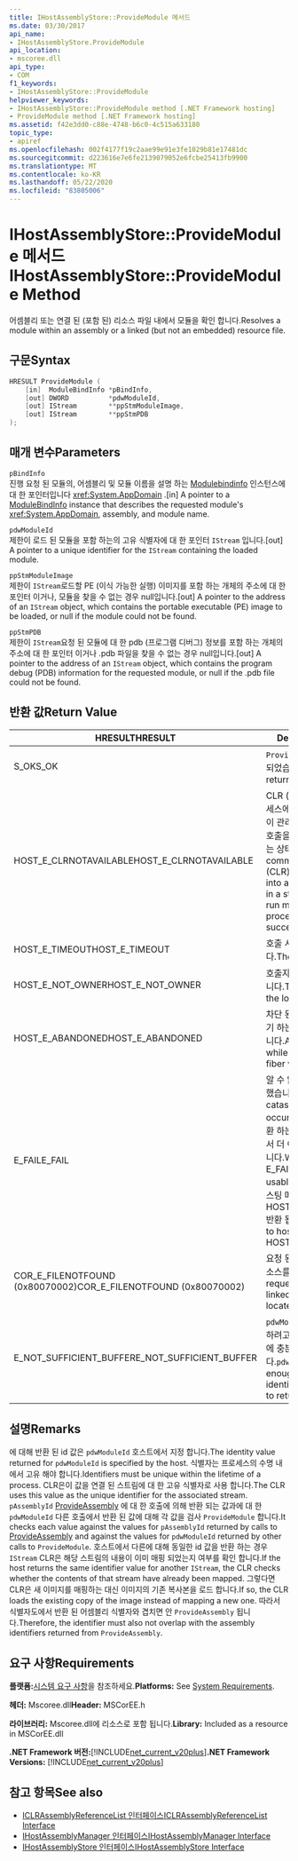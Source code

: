 ```yaml
---
title: IHostAssemblyStore::ProvideModule 메서드
ms.date: 03/30/2017
api_name:
- IHostAssemblyStore.ProvideModule
api_location:
- mscoree.dll
api_type:
- COM
f1_keywords:
- IHostAssemblyStore::ProvideModule
helpviewer_keywords:
- IHostAssemblyStore::ProvideModule method [.NET Framework hosting]
- ProvideModule method [.NET Framework hosting]
ms.assetid: f42e3dd0-c88e-4748-b6c0-4c515a633180
topic_type:
- apiref
ms.openlocfilehash: 002f4177f19c2aae99e91e3fe1029b81e17481dc
ms.sourcegitcommit: d223616e7e6fe2139079052e6fcbe25413fb9900
ms.translationtype: MT
ms.contentlocale: ko-KR
ms.lasthandoff: 05/22/2020
ms.locfileid: "83805006"
---
```

# <a name="ihostassemblystoreprovidemodule-method"></a><span data-ttu-id="c2fc6-102">IHostAssemblyStore::ProvideModule 메서드</span><span class="sxs-lookup"><span data-stu-id="c2fc6-102">IHostAssemblyStore::ProvideModule Method</span></span>
<span data-ttu-id="c2fc6-103">어셈블리 또는 연결 된 (포함 된) 리소스 파일 내에서 모듈을 확인 합니다.</span><span class="sxs-lookup"><span data-stu-id="c2fc6-103">Resolves a module within an assembly or a linked (but not an embedded) resource file.</span></span>  
  
## <a name="syntax"></a><span data-ttu-id="c2fc6-104">구문</span><span class="sxs-lookup"><span data-stu-id="c2fc6-104">Syntax</span></span>  
  
```cpp  
HRESULT ProvideModule (  
    [in]  ModuleBindInfo *pBindInfo,  
    [out] DWORD          *pdwModuleId,  
    [out] IStream        **ppStmModuleImage,  
    [out] IStream        **ppStmPDB  
);  
```  
  
## <a name="parameters"></a><span data-ttu-id="c2fc6-105">매개 변수</span><span class="sxs-lookup"><span data-stu-id="c2fc6-105">Parameters</span></span>  
 `pBindInfo`  
 <span data-ttu-id="c2fc6-106">진행 요청 된 모듈의, 어셈블리 및 모듈 이름을 설명 하는 [Modulebindinfo](modulebindinfo-structure.md) 인스턴스에 대 한 포인터입니다 <xref:System.AppDomain> .</span><span class="sxs-lookup"><span data-stu-id="c2fc6-106">[in] A pointer to a [ModuleBindInfo](modulebindinfo-structure.md) instance that describes the requested module's <xref:System.AppDomain>, assembly, and module name.</span></span>  
  
 `pdwModuleId`  
 <span data-ttu-id="c2fc6-107">제한이 로드 된 모듈을 포함 하는의 고유 식별자에 대 한 포인터 `IStream` 입니다.</span><span class="sxs-lookup"><span data-stu-id="c2fc6-107">[out] A pointer to a unique identifier for the `IStream` containing the loaded module.</span></span>  
  
 `ppStmModuleImage`  
 <span data-ttu-id="c2fc6-108">제한이 `IStream`로드할 PE (이식 가능한 실행) 이미지를 포함 하는 개체의 주소에 대 한 포인터 이거나, 모듈을 찾을 수 없는 경우 null입니다.</span><span class="sxs-lookup"><span data-stu-id="c2fc6-108">[out] A pointer to the address of an `IStream` object, which contains the portable executable (PE) image to be loaded, or null if the module could not be found.</span></span>  
  
 `ppStmPDB`  
 <span data-ttu-id="c2fc6-109">제한이 `IStream`요청 된 모듈에 대 한 pdb (프로그램 디버그) 정보를 포함 하는 개체의 주소에 대 한 포인터 이거나 .pdb 파일을 찾을 수 없는 경우 null입니다.</span><span class="sxs-lookup"><span data-stu-id="c2fc6-109">[out] A pointer to the address of an `IStream` object, which contains the program debug (PDB) information for the requested module, or null if the .pdb file could not be found.</span></span>  
  
## <a name="return-value"></a><span data-ttu-id="c2fc6-110">반환 값</span><span class="sxs-lookup"><span data-stu-id="c2fc6-110">Return Value</span></span>  
  
|<span data-ttu-id="c2fc6-111">HRESULT</span><span class="sxs-lookup"><span data-stu-id="c2fc6-111">HRESULT</span></span>|<span data-ttu-id="c2fc6-112">Description</span><span class="sxs-lookup"><span data-stu-id="c2fc6-112">Description</span></span>|  
|-------------|-----------------|  
|<span data-ttu-id="c2fc6-113">S_OK</span><span class="sxs-lookup"><span data-stu-id="c2fc6-113">S_OK</span></span>|<span data-ttu-id="c2fc6-114">`ProvideModule`성공적으로 반환 되었습니다.</span><span class="sxs-lookup"><span data-stu-id="c2fc6-114">`ProvideModule` returned successfully.</span></span>|  
|<span data-ttu-id="c2fc6-115">HOST_E_CLRNOTAVAILABLE</span><span class="sxs-lookup"><span data-stu-id="c2fc6-115">HOST_E_CLRNOTAVAILABLE</span></span>|<span data-ttu-id="c2fc6-116">CLR (공용 언어 런타임)이 프로세스에 로드 되지 않았거나 CLR이 관리 코드를 실행할 수 없거나 호출을 성공적으로 처리할 수 없는 상태에 있습니다.</span><span class="sxs-lookup"><span data-stu-id="c2fc6-116">The common language runtime (CLR) has not been loaded into a process, or the CLR is in a state in which it cannot run managed code or process the call successfully.</span></span>|  
|<span data-ttu-id="c2fc6-117">HOST_E_TIMEOUT</span><span class="sxs-lookup"><span data-stu-id="c2fc6-117">HOST_E_TIMEOUT</span></span>|<span data-ttu-id="c2fc6-118">호출 시간이 초과 되었습니다.</span><span class="sxs-lookup"><span data-stu-id="c2fc6-118">The call timed out.</span></span>|  
|<span data-ttu-id="c2fc6-119">HOST_E_NOT_OWNER</span><span class="sxs-lookup"><span data-stu-id="c2fc6-119">HOST_E_NOT_OWNER</span></span>|<span data-ttu-id="c2fc6-120">호출자가 잠금을 소유 하지 않습니다.</span><span class="sxs-lookup"><span data-stu-id="c2fc6-120">The caller does not own the lock.</span></span>|  
|<span data-ttu-id="c2fc6-121">HOST_E_ABANDONED</span><span class="sxs-lookup"><span data-stu-id="c2fc6-121">HOST_E_ABANDONED</span></span>|<span data-ttu-id="c2fc6-122">차단 된 스레드나 파이버에서 대기 하는 동안 이벤트를 취소 했습니다.</span><span class="sxs-lookup"><span data-stu-id="c2fc6-122">An event was canceled while a blocked thread or fiber was waiting on it.</span></span>|  
|<span data-ttu-id="c2fc6-123">E_FAIL</span><span class="sxs-lookup"><span data-stu-id="c2fc6-123">E_FAIL</span></span>|<span data-ttu-id="c2fc6-124">알 수 없는 치명적인 오류가 발생 했습니다.</span><span class="sxs-lookup"><span data-stu-id="c2fc6-124">An unknown catastrophic failure occurred.</span></span> <span data-ttu-id="c2fc6-125">메서드가 E_FAIL 반환 하는 경우 해당 프로세스 내에서 더 이상 CLR을 사용할 수 없습니다.</span><span class="sxs-lookup"><span data-stu-id="c2fc6-125">When a method returns E_FAIL, the CLR is no longer usable within the process.</span></span> <span data-ttu-id="c2fc6-126">호스팅 메서드를 이후에 호출 하면 HOST_E_CLRNOTAVAILABLE 반환 됩니다.</span><span class="sxs-lookup"><span data-stu-id="c2fc6-126">Subsequent calls to hosting methods return HOST_E_CLRNOTAVAILABLE.</span></span>|  
|<span data-ttu-id="c2fc6-127">COR_E_FILENOTFOUND (0x80070002)</span><span class="sxs-lookup"><span data-stu-id="c2fc6-127">COR_E_FILENOTFOUND (0x80070002)</span></span>|<span data-ttu-id="c2fc6-128">요청 된 어셈블리 또는 링크 된 리소스를 찾을 수 없습니다.</span><span class="sxs-lookup"><span data-stu-id="c2fc6-128">The requested assembly or linked resource could not be located.</span></span>|  
|<span data-ttu-id="c2fc6-129">E_NOT_SUFFICIENT_BUFFER</span><span class="sxs-lookup"><span data-stu-id="c2fc6-129">E_NOT_SUFFICIENT_BUFFER</span></span>|<span data-ttu-id="c2fc6-130">`pdwModuleId`는 호스트가 반환 하려고 하는 식별자를 포함 하기에 충분 하지 않습니다.</span><span class="sxs-lookup"><span data-stu-id="c2fc6-130">`pdwModuleId` is not large enough to contain the identifier that the host wants to return.</span></span>|  
  
## <a name="remarks"></a><span data-ttu-id="c2fc6-131">설명</span><span class="sxs-lookup"><span data-stu-id="c2fc6-131">Remarks</span></span>  
 <span data-ttu-id="c2fc6-132">에 대해 반환 된 id 값은 `pdwModuleId` 호스트에서 지정 합니다.</span><span class="sxs-lookup"><span data-stu-id="c2fc6-132">The identity value returned for `pdwModuleId` is specified by the host.</span></span> <span data-ttu-id="c2fc6-133">식별자는 프로세스의 수명 내에서 고유 해야 합니다.</span><span class="sxs-lookup"><span data-stu-id="c2fc6-133">Identifiers must be unique within the lifetime of a process.</span></span> <span data-ttu-id="c2fc6-134">CLR은이 값을 연결 된 스트림에 대 한 고유 식별자로 사용 합니다.</span><span class="sxs-lookup"><span data-stu-id="c2fc6-134">The CLR uses this value as the unique identifier for the associated stream.</span></span> <span data-ttu-id="c2fc6-135">`pAssemblyId` [ProvideAssembly](ihostassemblystore-provideassembly-method.md) 에 대 한 호출에 의해 반환 되는 값과에 대 한 `pdwModuleId` 다른 호출에서 반환 된 값에 대해 각 값을 검사 `ProvideModule` 합니다.</span><span class="sxs-lookup"><span data-stu-id="c2fc6-135">It checks each value against the values for `pAssemblyId` returned by calls to [ProvideAssembly](ihostassemblystore-provideassembly-method.md) and against the values for `pdwModuleId` returned by other calls to `ProvideModule`.</span></span> <span data-ttu-id="c2fc6-136">호스트에서 다른에 대해 동일한 id 값을 반환 하는 경우 `IStream` CLR은 해당 스트림의 내용이 이미 매핑 되었는지 여부를 확인 합니다.</span><span class="sxs-lookup"><span data-stu-id="c2fc6-136">If the host returns the same identifier value for another `IStream`, the CLR checks whether the contents of that stream have already been mapped.</span></span> <span data-ttu-id="c2fc6-137">그렇다면 CLR은 새 이미지를 매핑하는 대신 이미지의 기존 복사본을 로드 합니다.</span><span class="sxs-lookup"><span data-stu-id="c2fc6-137">If so, the CLR loads the existing copy of the image instead of mapping a new one.</span></span> <span data-ttu-id="c2fc6-138">따라서 식별자도에서 반환 된 어셈블리 식별자와 겹치면 안 `ProvideAssembly` 됩니다.</span><span class="sxs-lookup"><span data-stu-id="c2fc6-138">Therefore, the identifier must also not overlap with the assembly identifiers returned from `ProvideAssembly`.</span></span>  
  
## <a name="requirements"></a><span data-ttu-id="c2fc6-139">요구 사항</span><span class="sxs-lookup"><span data-stu-id="c2fc6-139">Requirements</span></span>  
 <span data-ttu-id="c2fc6-140">**플랫폼:**[시스템 요구 사항](../../get-started/system-requirements.md)을 참조하세요.</span><span class="sxs-lookup"><span data-stu-id="c2fc6-140">**Platforms:** See [System Requirements](../../get-started/system-requirements.md).</span></span>  
  
 <span data-ttu-id="c2fc6-141">**헤더:** Mscoree.dll</span><span class="sxs-lookup"><span data-stu-id="c2fc6-141">**Header:** MSCorEE.h</span></span>  
  
 <span data-ttu-id="c2fc6-142">**라이브러리:** Mscoree.dll에 리소스로 포함 됩니다.</span><span class="sxs-lookup"><span data-stu-id="c2fc6-142">**Library:** Included as a resource in MSCorEE.dll</span></span>  
  
 <span data-ttu-id="c2fc6-143">**.NET Framework 버전:**[!INCLUDE[net_current_v20plus](../../../../includes/net-current-v20plus-md.md)]</span><span class="sxs-lookup"><span data-stu-id="c2fc6-143">**.NET Framework Versions:** [!INCLUDE[net_current_v20plus](../../../../includes/net-current-v20plus-md.md)]</span></span>  
  
## <a name="see-also"></a><span data-ttu-id="c2fc6-144">참고 항목</span><span class="sxs-lookup"><span data-stu-id="c2fc6-144">See also</span></span>

- [<span data-ttu-id="c2fc6-145">ICLRAssemblyReferenceList 인터페이스</span><span class="sxs-lookup"><span data-stu-id="c2fc6-145">ICLRAssemblyReferenceList Interface</span></span>](iclrassemblyreferencelist-interface.md)
- [<span data-ttu-id="c2fc6-146">IHostAssemblyManager 인터페이스</span><span class="sxs-lookup"><span data-stu-id="c2fc6-146">IHostAssemblyManager Interface</span></span>](ihostassemblymanager-interface.md)
- [<span data-ttu-id="c2fc6-147">IHostAssemblyStore 인터페이스</span><span class="sxs-lookup"><span data-stu-id="c2fc6-147">IHostAssemblyStore Interface</span></span>](ihostassemblystore-interface.md)
